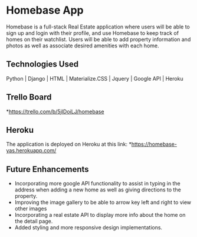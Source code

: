 # Homebase App

Homebase is a full-stack Real Estate application where users will be able to sign up and login with their profile, and use Homebase to keep track of homes on their watchlist. Users will be able to add property information and photos as well as associate desired amenities with each home.

## Technologies Used

Python | Django | HTML | Materialize.CSS | Jquery | Google API | Heroku

## Trello Board

*https://trello.com/b/5jIDoiLJ/homebase

## Heroku

The application is deployed on Heroku at this link:
*https://homebase-yas.herokuapp.com/

## Future Enhancements

- Incorporating more google API functionality to assist in typing in the address when adding a new home as well as giving directions to the property.
- Improving the image gallery to be able to arrow key left and right to view other images
- Incorporating a real estate API to display more info about the home on the detail page.
- Added styling and more responsive design implementations.